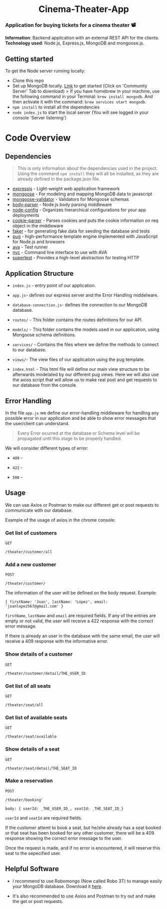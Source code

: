 <h1 align="center">Cinema-Theater-App</h1>

### Application for buying tickets for a cinema theater 📽

**Information**: Backend application with an external REST API for the clients.
**Technology used**: Node.js, Express.js, MongoDB and mongoose.js.

## Getting started

To get the Node server running locally:

* Clone this repo
* Set up MongoDB locally. [Link](https://www.mongodb.com/download-center?jmp=nav#community) to get started (Click on 'Community Server' Tab to download) > If you have homebrew in your machine, use the following command in your Terminal: `brew install mongodb`. And then activate it with the command: `brew services start mongodb`.
* `npm install` to install all the dependencies
* `node index.js` to start the local server (You will see logged in your console 'Server listening')

# Code Overview

## Dependencies

> This is only information about the dependencies used in the project. Using the command `npm install` they will all be installed, as they are already defined in the package.json file.

* [expressjs](https://github.com/expressjs/express) - Light-weight web application framework
* [mongoose](https://github.com/Automattic/mongoose) - For modeling and mapping MongoDB data to javascript
* [mongoose-validator](https://github.com/leepowellcouk/mongoose-validator) - Validators for Mongoose schemas
* [body-parser](https://github.com/expressjs/body-parser) - Node.js body parsing middleware
* [node-config](https://github.com/lorenwest/node-config) - Organizes hierarchical configurations for your app deployments
* [cookie-parser](https://github.com/expressjs/cookie-parser) - Parses cookies and puts the cookie information on req object in the middleware
* [faker](https://github.com/Marak/Faker.js) - for generating fake data for seeding the database and tests
* [pug](https://github.com/pugjs/pug) - high-performance template engine implemented with JavaScript for Node.js and browsers
* [ava](https://github.com/avajs/ava) - Test runner
* [nyc](https://github.com/istanbuljs/nyc) - Command line interface to use with AVA
* [supertest](https://github.com/visionmedia/supertest) - Provides a high-level abstraction for testing HTTP

## Application Structure

* `index.js` - entry point of our application.

* `app.js`- defines our express server and the Error Handling middelware.

* `database-connection.js`- defines the connection to our MongoDB database.

* `routes/` - This folder contains the routes definitions for our API.

* `models/` - This folder contains the models used in our application, using Mongoose schema definitions.

* `services/` - Contains the files where we define the methods to connect to our database.

* `views/`- The view files of our application using the pug template.

* `ìndex.html` - This html file will define our main view structure to be afterwards modelated by our different pug views. Here we will also use the axios script that will allow us to make real post and get requests to our database from the console.

## Error Handling

In the file `app.js` we define our error-handling middleware for handling any possible error in our application and be able to show error messages that the user/client can understand.

> Every Error ocurred at the database or Schema level will be propagated until this stage to be properly handled.

We will consider different types of error:

* `409` -

* `422` -

* `500` -

## Usage

We can use Axios or Postman to make our different get or post requests to communicate with our database.

Example of the usage of axios in the chrome console:

### Get list of customers

`GET`

```
/theater/customer/all
```

### Add a new customer

`POST`

```
/theater/customer/
```

The information of the user will be defined on the body request.
Example:

```
{ firstName: 'Joan', lastName: 'López', email: 'joanlopez567@gmail.com' }
```

`firstName`, `lastName` and `email` are required fields. If any of the entries are empty or not valid, the user will receive a 422 response with the correct error message.

If there is already an user in the database with the same email, the user will receive a 409 response with the informative error.

### Show details of a customer

`GET`

```
/theater/customer/detail/THE_USER_ID
```

### Get list of all seats

`GET`

```
/theater/seat/all
```

### Get list of available seats

`GET`

```
/theater/seat/available
```

### Show details of a seat

`GET`

```
/theater/seat/detail/THE_SEAT_ID
```

### Make a reservation

`POST`

```
/theater/booking'
```

```
body: { userId: _THE_USER_ID_, seatId: _THE_SEAT_ID_}
```

`userId` and `seatId` are required fields.

If the customer attemt to book a seat, but he/she already has a seat booked or that seat has been booked for any other customer, there will be a 409 response showing the correct error message to the user.

Once the request is made, and if no error is encountered, it will reserve this seat to the sepecified user.

## Helpful Software

* I recommend to use Robomongo (Now called Robo 3T) to manage easily your MongoDB database. Download it [here](https://robomongo.org/).

* It's also recommended to use Axios and Postman to try out and make the get or post requests.
